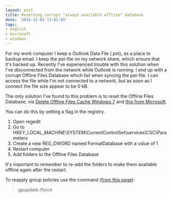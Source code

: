 ```yaml
---
layout: post
title: Resetting corrupt "always available offline" database
date: '2015-12-03 13:01:05'
tags:
- english
- microsoft
- windows
---
```


For my work computer I keep a Outlook Data File (.pst), as a place to backup email. I keep the pst-file on my network share, which ensure that it's backed up. Recently I've experienced trouble with this solution when I've disconnected from the network while Outlook is running. I end up with a corrupt Offline Files Database which fail when syncing the pst-file. I can access the file while I'm not connected to a network, but as soon as I connect the file size appear to be 0 kB.

The only solution I've found to this problem is to reset the Offline Files Database, via [Delete Offline Files Cache Windows 7](http://www.technlg.net/windows/delete-offline-files-cache-windows-7/) and [this from Microsoft](https://support.microsoft.com/en-us/kb/942974).

You can do this by setting a flag in the registry.

1. Open regedit
2. Go to HKEY\_LOCAL\_MACHINE\SYSTEM\CurrentControlSet\services\CSC\Parameters
3. Create a new REG_DWORD named FormatDatabase with a value of 1
4. Restart computer
5. Add folders to the Offline Files Database

It's important to remember to re-add the folders to make them available offline again after the restart.


To reapply group policies use the command ([from this page](https://support.microsoft.com/en-us/kb/942974)):

> gpupdate /force
